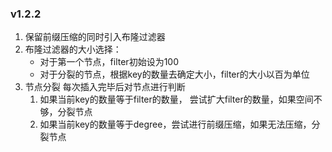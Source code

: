 ### v1.2.2
1. 保留前缀压缩的同时引入布隆过滤器
2. 布隆过滤器的大小选择：
    * 对于第一个节点，filter初始设为100
    * 对于分裂的节点，根据key的数量去确定大小，filter的大小以百为单位
3. 节点分裂
    每次插入完毕后对节点进行判断
    1. 如果当前key的数量等于filter的数量， 尝试扩大filter的数量，如果空间不够，分裂节点
    2. 如果当前key的数量等于degree，尝试进行前缀压缩，如果无法压缩，分裂节点
